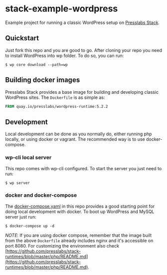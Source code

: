 stack-example-wordpress
===

Example project for running a classic WordPress setup on
[Presslabs Stack](https://www.presslabs.com/stack).

## Quickstart

Just fork this repo and you are good to go. After cloning your repo you need to
install WordPress into wp folder. To do so, you can run:

```console
$ wp core download --path=wp
```

## Building docker images

Presslabs Stack provides a base image for building and developing classic
WordPress sites. The `Dockerfile` is as simple as:

```Dockerfile
FROM quay.io/presslabs/wordpress-runtime:5.2.2
```

## Development

Local development can be done as you normally do, either running php locally,
or using docker or vagrant. The recommended way is to use docker-compose.

### wp-cli local server

This repo comes with wp-cli configured. To start the server you just need to
run:

```console
$ wp server
```

### docker and docker-compose

The [docker-compose.yaml](docker-compose.yaml) in this repo provides a good
starting point for doing local development with docker. To boot up WordPress and
MySQL server just run:

```console
$ docker-compose up -d
```

_NOTE_: If you are using docker compose, remember that the image built from the
above `Dockerfile` already includes nginx and it's accessible on port 8080. For
customizing the environment also check
[https://github.com/presslabs/stack-runtimes/blob/master/php/README.md](https://github.com/presslabs/stack-runtimes/blob/master/php/README.md).

